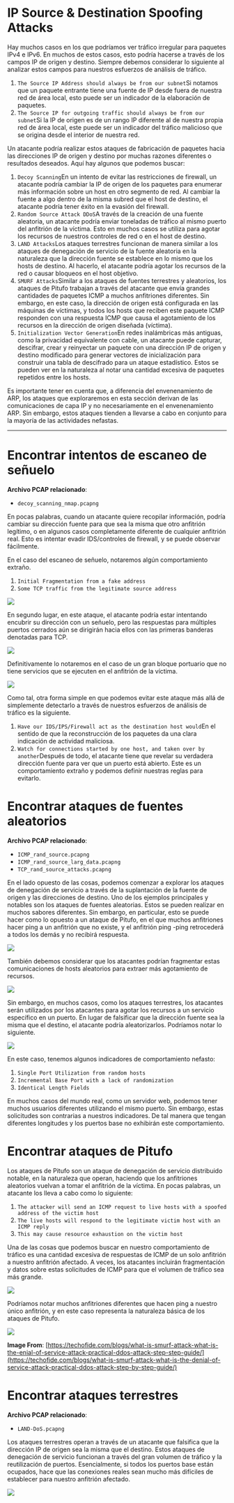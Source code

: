 # IP Source & Destination Spoofing Attacks

Hay muchos casos en los que podríamos ver tráfico irregular para paquetes IPv4 e IPv6. En muchos de estos casos, esto podría hacerse a través de los campos IP de origen y destino. Siempre debemos considerar lo siguiente al analizar estos campos para nuestros esfuerzos de análisis de tráfico.

1. `The Source IP Address should always be from our subnet`Si notamos que un paquete entrante tiene una fuente de IP desde fuera de nuestra red de área local, esto puede ser un indicador de la elaboración de paquetes.
2. `The Source IP for outgoing traffic should always be from our subnet`Si la IP de origen es de un rango IP diferente al de nuestra propia red de área local, este puede ser un indicador del tráfico malicioso que se origina desde el interior de nuestra red.

Un atacante podría realizar estos ataques de fabricación de paquetes hacia las direcciones IP de origen y destino por muchas razones diferentes o resultados deseados. Aquí hay algunos que podemos buscar:

1. `Decoy Scanning`En un intento de evitar las restricciones de firewall, un atacante podría cambiar la IP de origen de los paquetes para enumerar más información sobre un host en otro segmento de red. Al cambiar la fuente a algo dentro de la misma subred que el host de destino, el atacante podría tener éxito en la evasión del firewall.
2. `Random Source Attack DDoS`A través de la creación de una fuente aleatoria, un atacante podría enviar toneladas de tráfico al mismo puerto del anfitrión de la víctima. Esto en muchos casos se utiliza para agotar los recursos de nuestros controles de red o en el host de destino.
3. `LAND Attacks`Los ataques terrestres funcionan de manera similar a los ataques de denegación de servicio de la fuente aleatoria en la naturaleza que la dirección fuente se establece en lo mismo que los hosts de destino. Al hacerlo, el atacante podría agotar los recursos de la red o causar bloqueos en el host objetivo.
4. `SMURF Attacks`Similar a los ataques de fuentes terrestres y aleatorios, los ataques de Pitufo trabajan a través del atacante que envía grandes cantidades de paquetes ICMP a muchos anfitriones diferentes. Sin embargo, en este caso, la dirección de origen está configurada en las máquinas de víctimas, y todos los hosts que reciben este paquete ICMP responden con una respuesta ICMP que causa el agotamiento de los recursos en la dirección de origen diseñada (víctima).
5. `Initialization Vector Generation`En redes inalámbricas más antiguas, como la privacidad equivalente con cable, un atacante puede capturar, descifrar, crear y reinyectar un paquete con una dirección IP de origen y destino modificado para generar vectores de inicialización para construir una tabla de descifrado para un ataque estadístico. Estos se pueden ver en la naturaleza al notar una cantidad excesiva de paquetes repetidos entre los hosts.

Es importante tener en cuenta que, a diferencia del envenenamiento de ARP, los ataques que exploraremos en esta sección derivan de las comunicaciones de capa IP y no necesariamente en el envenenamiento ARP. Sin embargo, estos ataques tienden a llevarse a cabo en conjunto para la mayoría de las actividades nefastas.

---

# **Encontrar intentos de escaneo de señuelo**

**Archivo PCAP relacionado**:

- `decoy_scanning_nmap.pcapng`

En pocas palabras, cuando un atacante quiere recopilar información, podría cambiar su dirección fuente para que sea la misma que otro anfitrión legítimo, o en algunos casos completamente diferente de cualquier anfitrión real. Esto es intentar evadir IDS/controles de firewall, y se puede observar fácilmente.

En el caso del escaneo de señuelo, notaremos algún comportamiento extraño.

1. `Initial Fragmentation from a fake address`
2. `Some TCP traffic from the legitimate source address`

![](https://academy.hackthebox.com/storage/modules/229/1-decoy.png)

En segundo lugar, en este ataque, el atacante podría estar intentando encubrir su dirección con un señuelo, pero las respuestas para múltiples puertos cerrados aún se dirigirán hacia ellos con las primeras banderas denotadas para TCP.

![](https://academy.hackthebox.com/storage/modules/229/2-decoy.png)

Definitivamente lo notaremos en el caso de un gran bloque portuario que no tiene servicios que se ejecuten en el anfitrión de la víctima.

![](https://academy.hackthebox.com/storage/modules/229/3-decoy.png)

Como tal, otra forma simple en que podemos evitar este ataque más allá de simplemente detectarlo a través de nuestros esfuerzos de análisis de tráfico es la siguiente.

1. `Have our IDS/IPS/Firewall act as the destination host would`En el sentido de que la reconstrucción de los paquetes da una clara indicación de actividad maliciosa.
2. `Watch for connections started by one host, and taken over by another`Después de todo, el atacante tiene que revelar su verdadera dirección fuente para ver que un puerto está abierto. Este es un comportamiento extraño y podemos definir nuestras reglas para evitarlo.

# **Encontrar ataques de fuentes aleatorios**

**Archivo PCAP relacionado**:

- `ICMP_rand_source.pcapng`
- `ICMP_rand_source_larg_data.pcapng`
- `TCP_rand_source_attacks.pcapng`

En el lado opuesto de las cosas, podemos comenzar a explorar los ataques de denegación de servicio a través de la suplantación de la fuente de origen y las direcciones de destino. Uno de los ejemplos principales y notables son los ataques de fuentes aleatorias. Estos se pueden realizar en muchos sabores diferentes. Sin embargo, en particular, esto se puede hacer como lo opuesto a un ataque de Pitufo, en el que muchos anfitriones hacer ping a un anfitrión que no existe, y el anfitrión ping -ping retrocederá a todos los demás y no recibirá respuesta.

![](https://academy.hackthebox.com/storage/modules/229/1-random-source.png)

También debemos considerar que los atacantes podrían fragmentar estas comunicaciones de hosts aleatorios para extraer más agotamiento de recursos.

![](https://academy.hackthebox.com/storage/modules/229/2-random-source.png)

Sin embargo, en muchos casos, como los ataques terrestres, los atacantes serán utilizados por los atacantes para agotar los recursos a un servicio específico en un puerto. En lugar de falsificar que la dirección fuente sea la misma que el destino, el atacante podría aleatorizarlos. Podríamos notar lo siguiente.

![](https://academy.hackthebox.com/storage/modules/229/3-random-source.png)

En este caso, tenemos algunos indicadores de comportamiento nefasto:

1. `Single Port Utilization from random hosts`
2. `Incremental Base Port with a lack of randomization`
3. `Identical Length Fields`

En muchos casos del mundo real, como un servidor web, podemos tener muchos usuarios diferentes utilizando el mismo puerto. Sin embargo, estas solicitudes son contrarias a nuestros indicadores. De tal manera que tengan diferentes longitudes y los puertos base no exhibirán este comportamiento.

# **Encontrar ataques de Pitufo**

Los ataques de Pitufo son un ataque de denegación de servicio distribuido notable, en la naturaleza que operan, haciendo que los anfitriones aleatorios vuelvan a tomar el anfitrión de la víctima. En pocas palabras, un atacante los lleva a cabo como lo siguiente:

1. `The attacker will send an ICMP request to live hosts with a spoofed address of the victim host`
2. `The live hosts will respond to the legitimate victim host with an ICMP reply`
3. `This may cause resource exhaustion on the victim host`

Una de las cosas que podemos buscar en nuestro comportamiento de tráfico es una cantidad excesiva de respuestas de ICMP de un solo anfitrión a nuestro anfitrión afectado. A veces, los atacantes incluirán fragmentación y datos sobre estas solicitudes de ICMP para que el volumen de tráfico sea más grande.

![](https://academy.hackthebox.com/storage/modules/229/1-SMURF.png)

Podríamos notar muchos anfitriones diferentes que hacen ping a nuestro único anfitrión, y en este caso representa la naturaleza básica de los ataques de Pitufo.

![](https://academy.hackthebox.com/storage/modules/229/smurf.png)

**Image From**: [https://techofide.com/blogs/what-is-smurf-attack-what-is-the-enial-of-service-attack-practical-ddos-attack-step-step-guide/](https://techofide.com/blogs/what-is-smurf-attack-what-is-the-denial-of-service-attack-practical-ddos-attack-step-by-step-guide/)

# **Encontrar ataques terrestres**

**Archivo PCAP relacionado**:

- `LAND-DoS.pcapng`

Los ataques terrestres operan a través de un atacante que falsifica que la dirección IP de origen sea la misma que el destino. Estos ataques de denegación de servicio funcionan a través del gran volumen de tráfico y la reutilización de puertos. Esencialmente, si todos los puertos base están ocupados, hace que las conexiones reales sean mucho más difíciles de establecer para nuestro anfitrión afectado.

![](https://academy.hackthebox.com/storage/modules/229/1-LAND.png)